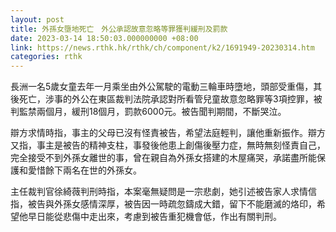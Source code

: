 ```yaml
---
layout: post
title: 外孫女墮地死亡　外公承認故意忽略等罪獲判緩刑及罰款
date: 2023-03-14 18:50:03.000000000 +08:00
link: https://news.rthk.hk/rthk/ch/component/k2/1691949-20230314.htm
categories: rthk
---
```


長洲一名5歲女童去年一月乘坐由外公駕駛的電動三輪車時墮地，頭部受重傷，其後死亡，涉事的外公在東區裁判法院承認對所看管兒童故意忽略罪等3項控罪，被判監禁兩個月，緩刑18個月，罰款6000元。被告聞判期間，不斷哭泣。

辯方求情時指，事主的父母已沒有怪責被告，希望法庭輕判，讓他重新振作。辯方又指，事主是被告的精神支柱，事發後他患上創傷後壓力症，無時無刻怪責自己，完全接受不到外孫女離世的事，曾在親自為外孫女搭建的木屋痛哭，承諾盡所能保護和愛惜餘下兩名在世的外孫女。

主任裁判官徐綺薇判刑時指，本案毫無疑問是一宗悲劇，她引述被告家人求情信指，被告與外孫女感情深厚，被告因一時疏忽鑄成大錯，留下不能磨滅的烙印，希望他早日能從悲傷中走出來，考慮到被告重犯機會低，作出有關判刑。
